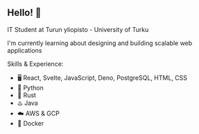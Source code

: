 ## Hello! 👋

IT Student at Turun yliopisto - University of Turku 

I'm currently learning about designing and building scalable web applications

Skills & Experience: 
* 🖥️ React, Svelte, JavaScript, Deno, PostgreSQL, HTML, CSS
* 🐍 Python
* 🦀 Rust
* ♨️ Java
* ☁️ AWS & GCP
* 🐬 Docker
<!--
**waltterimynttinen/waltterimynttinen** is a ✨ _special_ ✨ repository because its `README.md` (this file) appears on your GitHub profile.

Here are some ideas to get you started:

- 🔭 I’m currently working on ...
- 🌱 I’m currently learning ...
- 👯 I’m looking to collaborate on ...
- 🤔 I’m looking for help with ...
- 💬 Ask me about ...
- 📫 How to reach me: ...
- 😄 Pronouns: ...
- ⚡ Fun fact: ...
-->
